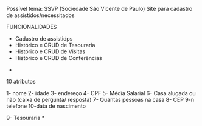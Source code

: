
Possível tema: SSVP (Sociedade São Vicente de Paulo)
Site para cadastro de assistidos/necessitados 

FUNCIONALIDADES 
- Cadastro de assistidps
- Histórico e CRUD de Tesouraria 
- Histórico e CRUD de Visitas
- Histórico e CRUD de Conferências
*
10 atributos 

1- nome
2- idade
3- endereço 
4- CPF
5- Média Salarial 
6- Casa alugada ou não (caixa de pergunta/ resposta)
7- Quantas pessoas na casa 
8- CEP
9-n telefone
10-data de nascimento

9- Tesouraria
*